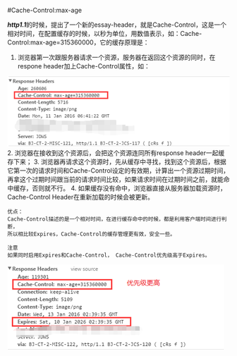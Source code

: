 #Cache-Control:max-age

***http1.1***的时候，提出了一个新的essay-header，就是Cache-Control，这是一个相对时间，在配置缓存的时候，以秒为单位，用数值表示，如：Cache-Control:max-age=315360000，它的缓存原理是：

1. 浏览器第一次跟服务器请求一个资源，服务器在返回这个资源的同时，在respone header加上Cache-Control属性，如：

![](/assets/expires-response2.png)
2. 浏览器在接收到这个资源后，会把这个资源连同所有response header一起缓存下来；
3. 浏览器再请求这个资源时，先从缓存中寻找，找到这个资源后，根据它第一次的请求时间和Cache-Control设定的有效期，计算出一个资源过期时间，再拿这个过期时间跟当前的请求时间比较，如果请求时间在过期时间之前，就能命中缓存，否则就不行。
4. 如果缓存没有命中，浏览器直接从服务器加载资源时，Cache-Control Header在重新加载的时候会被更新。

```
优点：
Cache-Control描述的是一个相对时间，在进行缓存命中的时候，都是利用客户端时间进行判断，
所以相比较Expires，Cache-Control的缓存管理更有效，安全一些。
```

```
注意
如果同时启用Expires和Cache-Control， Cache-Control优先级高于Expires。
```
![](/assets/expires-response3.png)

